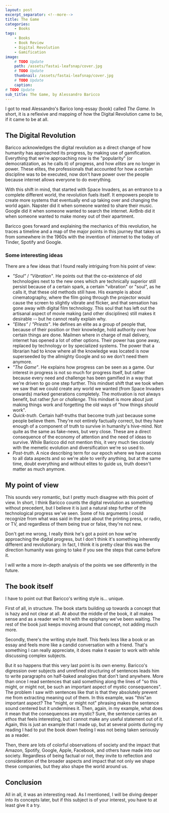 ```yaml
---
layout: post
excerpt_separator: <!--more-->
title: The Game
categories:
    - Books
tags:
    - Books
    - Book Review
    - Digital Revolution
    - Gamification
image:
    # TODO Update
    path: /assets/fastai-leafsnap/cover.jpg
    # TODO Update
    thumbnail: /assets/fastai-leafsnap/cover.jpg
    # TODO Update
    caption: 
# TODO Update
sub_title: The Game, by Alessandro Baricco
---
```


I got to read Alessandro's Barico long-essay (book) called _The Game_. In short, it is a reflexive and mapping of how the Digital Revolution came to be, if it came to be at all.

<!--more-->

## The Digital Revolution

Baricco acknowledges the digital revolution as a direct change of how humanity has approached its progress, by making use of gamification. Everything that we're approaching now is the "popularity" (or democratization, as he calls it) of progress, and how _elites_ are no longer in power. These elites, the professionals that accounted for how a certain discipline was to be executed, now don't have power over the people because internet allows everyone to do everything.

With this shift in mind, that started with Space Invaders, as an entrance to a complete different world, the revolution fuels itself. It empowers people to create more systems that eventually end up taking over and changing the world again. Napster did it when someone wanted to share their music. Google did it when someone wanted to search the internet. AirBnb did it when someone wanted to make money out of their apartment.

Baricco goes forward and explaining the mechanics of this revolution, he traces a timeline and a map of the major points in this journey that takes us from somewhere in the 1960s with the invention of internet to the today of Tinder, Spotify and Google.

### Some interesting ideas

There are a few ideas that I found really intriguing from his point of view:

- _"Soul"_ / _"Vibration"_. He points out that the co-existence of old technologies next to the new ones which are technically superior still persist because of a certain spark, a certain "vibration" or "soul", as he calls it, that these old methods still have. His example is about cinematography, where the film going through the projector would cause the screen to slightly vibrate and flicker, and that sensation has gone away with digital film technology. This soul that has left out the artisanal aspect of movie making (and other disciplines) still makes it desirable -- but he cannot really explain why.
- _"Elites"_ / _"Priests"_. He defines an elite as a group of people that, because of their position or their knowledge, hold authority over how certain things are done. Mailmen where in charge of mail delivery, internet has opened a lot of other options. Their power has gone away, replaced by technology or by specialized systems. The power that a librarian had to know where all the knowledge was located is now superseeded by the allmighty Google and so we don't need them anymore.
- _"The Game"_. He explains how progress can be seen as a game. Our interest in progress is not so much for progress itself, but rather because every need and challenge has been gamified in a way that we're driven to go one step further. This mindset shift that we took when we saw that we could create any world we wanted (from Space Invaders onwards) marked generations completely. The motivation is not always benefit, but rather _fun_ or _challenge_. This mindset is more about just making things work and forgetting the old ways of "how things _should_ work".
- _Quick-truth_. Certain half-truths that become truth just because some people believe them. They're not entirely factually correct, but they have enough of a component of truth to survive in humanity's hive-mind. Not quite as the same as fake-news, but very close. These are a direct consequence of the economy of attention and the need of ideas to survive. While Baricco did not mention this, it very much ties closely with the memetic evolution and diversification we're so used to.
- _Post-truth_. A nice describing term for our epoch where we have access to all data aspects and so we're able to verify anything, but at the same time, doubt everything and without elites to guide us, truth doesn't matter as much anymore.

## My point of view

This sounds very romantic, but I pretty much disagree with this point of view. In short, I think Baricco counts the digital revolution as something without precedent, but I believe it is just a natural step further of the technological progress we've seen. Some of his arguments I could recognize from what was said in the past about the printing press, or radio, or TV, and regardless of them being true or false, they're not new.

Don't get me wrong, I really think he's got a point on how we're approaching the digital progress, but I don't think it's something inherently different and revolutionary. In fact, I think it is pretty clear this was the direction humanity was going to take if you see the steps that came before it.

I will write a more in-depth analysis of the points we see differently in the future.

## The book itself

I have to point out that Baricco's writing style is... unique.

First of all, in structure. The book starts building up towards a concept that is hazy and not clear at all. At about the middle of the book, it all makes sense and as a reader we're hit with the epiphany we've been waiting. The rest of the book just keeps moving around that concept, not adding much more.

Secondly, there's the writing style itself. This feels less like a book or an essay and feels more like a candid conversation with a friend. That's something I can really appreciate, it does make it easier to work with while discussing complex subjects.

But it so happens that this very last point is its own enemy. Baricco's digression over subjects and unrefined structuring of sentences leads him to write paragraphs on half-baked analogies that don't land anywhere. More than once I read sentences that said something along the lines of "so this might, or might not, be such an important aspect of mystic consequences". The problem I saw with sentences like that is that they absolutely prevent me from extracting meaning out of them. In this example, was "this"an important aspect? The "might, or might not" phrasing makes the sentence sound centered but it undermines it. Then, again, in my example, what does it mean that the consequences are mystic? Sure, the sentence carries an _ethos_ that feels interesting, but I cannot make any useful statement out of it. Again, this is just an example that I made up, but at several points during my reading I had to put the book down feeling I was not being taken seriously as a reader.

Then, there are lots of colorful observations of society and the impact that Amazon, Spotify, Google, Apple, Facebook, and others have made into our society. Regardless of being factual or not, they invite to reflection and consideration of the broader aspects and impact that not only we shape these companies, but they also shape the world around us.

## Conclusion

All in all, it was an interesting read. As I mentioned, I will be diving deeper into its concepts later, but if this subject is of your interest, you have to at least give it a try.